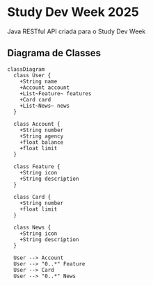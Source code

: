 # Study Dev Week 2025
Java RESTful API criada para o Study Dev Week

## Diagrama de Classes

```mermaid
classDiagram
  class User {
    +String name
    +Account account
    +List~Feature~ features
    +Card card
    +List~News~ news
  }

  class Account {
    +String number
    +String agency
    +float balance
    +float limit
  }

  class Feature {
    +String icon
    +String description
  }

  class Card {
    +String number
    +float limit
  }

  class News {
    +String icon
    +String description
  }

  User --> Account
  User --> "0..*" Feature
  User --> Card
  User --> "0..*" News
  
  ```
